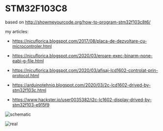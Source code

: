 # STM32F103C8
based on http://showmeyourcode.org/how-to-program-stm32f103c8t6/

my articles: 

- https://nicuflorica.blogspot.com/2017/08/placa-de-dezvoltare-cu-microcontroler.html

- https://nicuflorica.blogspot.com/2020/03/eroare-exec-binarm-none-eabi-g-file.html

- https://nicuflorica.blogspot.com/2020/03/afisaj-lcd1602-controlat-prin-protocol.html

- https://arduinotehniq.blogspot.com/2020/03/2c-lcd1602-drived-by-stm32f103c.html

- https://www.hackster.io/user0035382/i2c-lc1602-display-drived-by-stm32f103-e915f9


![schematic](http://grauonline.de/wordpress/wp-content/uploads/arduino_stm32f103c8t6-300x249.jpg)

![real](https://1.bp.blogspot.com/-v8XkFR2LiLg/XnCqCfIspqI/AAAAAAAAbi0/B3J2XyymKz0FhohdY-IMuXCJSUzrzw6pACLcBGAsYHQ/s1600/alimentareseparata.jpg)
